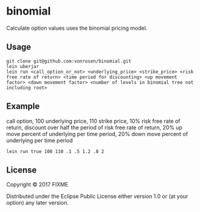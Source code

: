 # binomial

Calculate option values uses the binomial pricing model.

## Usage

```
git clone git@github.com:vonrosen/binomial.git
lein uberjar
lein run <call_option_or_not> <underlying_price> <strike_price> <risk free rate of return> <time period for discounting> <up movement factor> <down movement factor> <number of levels in binomial tree not including root>
```

## Example
  
call option, 100 underlying price, 110 strike price, 10% risk free rate of return, discount over half the period of risk free rate of return, 20% up move percent of underlying per time period, 20% down move percent of underlying per time period

```lein run true 100 110 .1 .5 1.2 .8 2```

## License

Copyright © 2017 FIXME

Distributed under the Eclipse Public License either version 1.0 or (at
your option) any later version.
